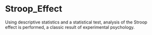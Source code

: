 # Stroop_Effect
Using descriptive statistics and a statistical test, analysis of the Stroop effect is performed, a classic result of experimental psychology. 
